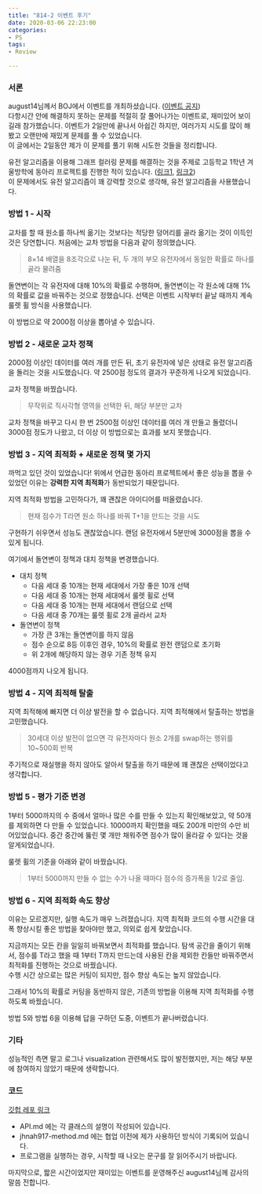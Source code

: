 ```yaml
---
title: "814-2 이벤트 후기"
date: 2020-03-06 22:23:00
categories:
- PS
tags:
- Review

---
```


### 서론
august14님께서 BOJ에서 이벤트를 개최하셨습니다. ([이벤트 공지]( https://www.acmicpc.net/board/view/47774 ))<br>다항시간 안에 해결하지 못하는 문제를 적절히 잘 풀어나가는 이벤트로, 재미있어 보이길래 참가했습니다. 이벤트가 2일만에 끝나서 아쉽긴 하지만, 여러가지 시도를 많이 해봤고 오랜만에 재밌게 문제를 풀 수 있었습니다.<Br>이 글에서는 2일동안 제가 이 문제를 풀기 위해 시도한 것들을 정리합니다.

유전 알고리즘을 이용해 그래프 컬러링 문제를 해결하는 것을 주제로 고등학교 1학년 겨울방학에 동아리 프로젝트를 진행한 적이 있습니다. ([링크1]( https://justicehui.github.io/sunrinkoi/2019/02/01/jungol_GCP/ ), [링크2]( https://justicehui.github.io/sunrinkoi/2019/02/02/jungol_GCP2/ ))<br>이 문제에서도 유전 알고리즘이 꽤 강력할 것으로 생각해, 유전 알고리즘을 사용했습니다.

### 방법 1 - 시작
교차를 할 때 원소를 하나씩 옮기는 것보다는 적당한 덩어리를 골라 옮기는 것이 이득인 것은 당연합니다. 처음에는 교차 방법을 다음과 같이 정의했습니다.

> 8×14 배열을 8조각으로 나눈 뒤, 두 개의 부모 유전자에서 동일한 확률로 하나를 골라 물려줌

돌연변이는 각 유전자에 대해 10%의 확률로 수행하며, 돌연변이는 각 원소에 대해 1%의 확률로 값을 바꿔주는 것으로 정했습니다. 선택은 이벤트 시작부터 끝날 때까지 계속 룰렛 휠 방식을 사용했습니다.

이 방법으로 약 2000점 이상을 뽑아낼 수 있습니다.

### 방법 2 - 새로운 교차 정책
2000점 이상인 데이터를 여러 개를 만든 뒤, 초기 유전자에 넣은 상태로 유전 알고리즘을 돌리는 것을 시도했습니다. 약 2500점 정도의 결과가 꾸준하게 나오게 되었습니다.

교차 정책을 바꿨습니다.

> 무작위로 직사각형 영역을 선택한 뒤, 해당 부분만 교차

교차 정책을 바꾸고 다시 한 번 2500점 이상인 데이터를 여러 개 만들고 돌렸더니 3000점 정도가 나왔고, 더 이상 이 방법으로는 효과를 보지 못했습니다.

### 방법 3 - 지역 최적화 + 새로운 정책 몇 가지
까먹고 있던 것이 있었습니다! 위에서 언급한 동아리 프로젝트에서 좋은 성능을 뽑을 수 있었던 이유는 **강력한 지역 최적화**가 동반되었기 때문입니다.

지역 최적화 방법을 고민하다가, 꽤 괜찮은 아이디어를 떠올렸습니다.

> 현재 점수가 T라면 원소 하나를 바꿔 T+1을 만드는 것을 시도

구현하기 쉬우면서 성능도 괜찮았습니다. 랜덤 유전자에서 5분만에 3000점을 뽑을 수 있게 됩니다.

여기에서 돌연변이 정책과 대치 정책을 변경했습니다.

* 대치 정책
  * 다음 세대 중 10개는 현재 세대에서 가장 좋은 10개 선택
  * 다음 세대 중 10개는 현재 세대에서 룰렛 휠로 선택
  * 다음 세대 중 10개는 현재 세대에서 랜덤으로 선택
  * 다음 세대 중 70개는 룰렛 휠로 2개 골라서 교차
* 돌연변이 정책
  * 가장 큰 3개는 돌연변이를 하지 않음
  * 점수 순으로 8등 이후인 경우, 10%의 확률로 완전 랜덤으로 초기화
  * 위 2개에 해당하지 않는 경우 기존 정책 유지

4000점까지 나오게 됩니다.

### 방법 4 - 지역 최적해 탈출
지역 최적해에 빠지면 더 이상 발전을 할 수 없습니다. 지역 최적해에서 탈출하는 방법을 고민했습니다.

> 30세대 이상 발전이 없으면 각 유전자마다 원소 2개를 swap하는 행위를 10~500회 반복

주기적으로 재실행을 하지 않아도 알아서 탈출을 하기 때문에 꽤 괜찮은 선택이었다고 생각합니다.

### 방법 5 - 평가 기준 변경
1부터 5000까지의 수 중에서 얼마나 많은 수를 만들 수 있는지 확인해보았고, 약 50개를 제외하면 다 만들 수 있었습니다. 10000까지 확인했을 때도 200개 미만의 수만 비어있었습니다. 중간 중간에 뚫린 몇 개만 채워주면 점수가 많이 올라갈 수 있다는 것을 알게되었습니다.

룰렛 휠의 기준을 아래와 같이 바꿨습니다.

> 1부터 5000까지 만들 수 없는 수가 나올 때마다 점수의 증가폭을 1/2로 줄임.

### 방법 6 - 지역 최적화 속도 향상
이유는 모르겠지만, 실행 속도가 매우 느려졌습니다. 지역 최적화 코드의 수행 시간을 대폭 향상시킬 좋은 방법을 찾아야만 했고, 의외로 쉽게 찾았습니다.

지금까지는 모든 칸을 일일히 바꿔보면서 최적화를 했습니다. 탐색 공간을 줄이기 위해서, 점수를 T라고 했을 때 1부터 T까지 만드는데 사용된 칸을 제외한 칸들만 바꿔주면서 최적화를 진행하는 것으로 바꿨습니다.<br>수행 시간 상으로는 많은 커팅이 되지만, 점수 향상 속도는 높지 않았습니다.

그래서 10%의 확률로 커팅을 동반하지 않은, 기존의 방법을 이용해 지역 최적화를 수행하도록 바꿨습니다.

방법 5와 방법 6을 이용해 답을 구하던 도중, 이벤트가 끝나버렸습니다.

### 기타
성능적인 측면 말고 로그나 visualization 관련해서도 많이 발전했지만, 저는 해당 부분에 참여하지 않았기 때문에 생략합니다.

### 코드
[깃헙 레포 링크]( https://github.com/kimjg1119/814Solver )

* API.md 에는 각 클래스의 설명이 작성되어 있습니다.
* jhnah917-method.md 에는 협업 이전에 제가 사용하던 방식이 기록되어 있습니다.
* 프로그램을 실행하는 경우, 시작할 때 나오는 문구를 잘 읽어주시기 바랍니다.

마지막으로, 짧은 시간이었지만 재미있는 이벤트를 운영해주신 august14님께 감사의 말씀 전합니다.
